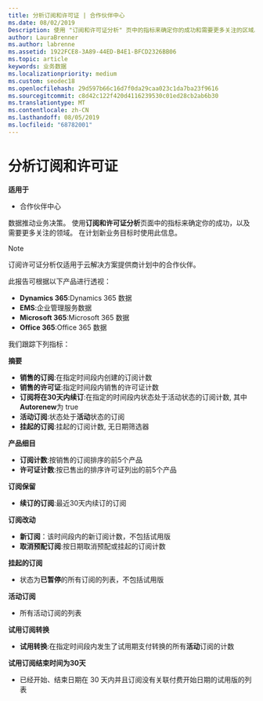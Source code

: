 ```yaml
---
title: 分析订阅和许可证 | 合作伙伴中心
ms.date: 08/02/2019
Description: 使用 "订阅和许可证分析" 页中的指标来确定你的成功和需要更多关注的区域。
author: LauraBrenner
ms.author: labrenne
ms.assetid: 1922FCE8-3A89-44ED-B4E1-BFCD2326BB06
ms.topic: article
keywords: 业务数据
ms.localizationpriority: medium
ms.custom: seodec18
ms.openlocfilehash: 29d597b66c16d7f0da29caa023c1da7ba23f9616
ms.sourcegitcommit: c8d42c122f420d4116239530c01ed28cb2ab6b30
ms.translationtype: MT
ms.contentlocale: zh-CN
ms.lasthandoff: 08/05/2019
ms.locfileid: "68782001"
---
```

# <a name="analyze-subscriptions-and-licenses"></a>分析订阅和许可证 

**适用于**

- 合作伙伴中心

数据推动业务决策。 使用**订阅和许可证分析**页面中的指标来确定你的成功，以及需要更多关注的领域。 在计划新业务目标时使用此信息。

> [!NOTE]
> 订阅许可证分析仅适用于云解决方案提供商计划中的合作伙伴。


此报告可根据以下产品进行透视：

 - **Dynamics 365**:Dynamics 365 数据  
 - **EMS**:企业管理服务数据  
 - **Microsoft 365**:Microsoft 365 数据  
 - **Office 365**:Office 365 数据  


我们跟踪下列指标：

**摘要**  
 - **销售的订阅**:在指定时间段内创建的订阅计数  
 - **销售的许可证**:指定时间段内销售的许可证计数   
 - **订阅将在30天内续订**:在指定的时间段内状态处于活动状态的订阅计数, 其中**Autorenew**为 true
 - **活动订阅**:状态处于**活动**状态的订阅  
 - **挂起的订阅**:挂起的订阅计数, 无日期筛选器  

**产品细目**  
 - **订阅计数**:按销售的订阅排序的前5个产品  
 - **许可证计数**:按已售出的排序许可证列出的前5个产品

**订阅保留**
 - **续订的订阅**:最近30天内续订的订阅  

**订阅改动**  
 - **新订阅**：该时间段内的新订阅计数，不包括试用版  
 - **取消预配订阅**:按日期取消预配或挂起的订阅计数  

**挂起的订阅**  
 - 状态为**已暂停**的所有订阅的列表，不包括试用版  
  
**活动订阅**
 - 所有活动订阅的列表  

**试用订阅转换**  
 - **试用转换**:在指定时间段内发生了试用期支付转换的所有**活动**订阅的计数  

**试用订阅结束时间为30天**  
 - 已经开始、结束日期在 30 天内并且订阅没有关联付费开始日期的试用版的列表  

  